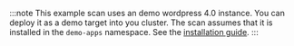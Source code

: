 :::note
This example scan uses an demo wordpress 4.0 instance.
You can deploy it as a demo target into you cluster. The scan assumes that it is installed in the `demo-apps` namespace.
See the [installation guide](/docs/getting-started/installation#install-some-demo-targets).
:::
